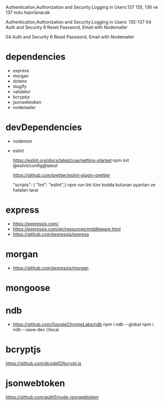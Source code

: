 Authentication,Authorization and Security:Logging in Users:137
135, 136 ve 137 notu hazırlanacak

Authentication,Authorization and Security:Logging in Users: 135-137 04 Auth and Security 6 Reset Password, Email with Nodemailer

04 Auth and Security 6 Reset Password, Email with Nodemailer

# dependencies

- express
- morgan
- dotenv
- slugify
- validator
- bcryptjs
- jsonwebtoken
- nodemailer

# devDependencies

- nodemon

- eslint

  https://eslint.org/docs/latest/use/getting-started
  npm init @eslint/config@latest

  https://github.com/prettier/eslint-plugin-prettier

  "scripts": {
  "lint": "eslint",}
  npm run lint
  tüm kodda bulunan uyarıları ve hataları tarar

# express

- https://expressjs.com/
- https://expressjs.com/en/resources/middleware.html
- https://github.com/expressjs/express

# morgan

- https://github.com/expressjs/morgan

# mongoose

# ndb

- https://github.com/GoogleChromeLabs/ndb
  npm i ndb --global
  npm i ndb --save-dev //local

# bcryptjs

https://github.com/dcodeIO/bcrypt.js

# jsonwebtoken

https://github.com/auth0/node-jsonwebtoken
